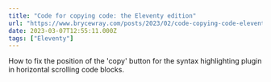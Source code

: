 ```yaml
---
title: "Code for copying code: the Eleventy edition"
url: "https://www.brycewray.com/posts/2023/02/code-copying-code-eleventy-edition/"
date: 2023-03-07T12:55:11.000Z
tags: ["Eleventy"]
---
```


How to fix the position of the 'copy' button for the syntax highlighting plugin in horizontal scrolling code blocks.
